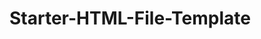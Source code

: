 # Starter-HTML-File-Template
<!doctype html>

<html lang="en">
<head>
  <meta charset="utf-8">

  <title>HTML5 Template</title>
  <meta name="description" content="HTML5 Template">

</head>

<body>

</body>
</html>
